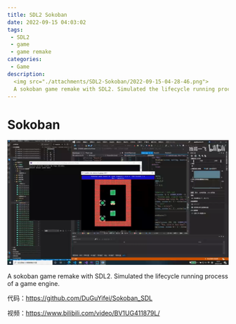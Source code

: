 ```yaml
---
title: SDL2 Sokoban
date: 2022-09-15 04:03:02
tags:
 - SDL2
 - game
 - game remake
categories:
 - Game
description:
  <img src="./attachments/SDL2-Sokoban/2022-09-15-04-28-46.png">
  A sokoban game remake with SDL2. Simulated the lifecycle running process of a game engine.
---
```


# Sokoban
![](attachments/SDL2-Sokoban/2022-09-15-04-28-46.png)

A sokoban game remake with SDL2. Simulated the lifecycle running process of a game engine.

代码：https://github.com/DuGuYifei/Sokoban_SDL

视频：https://www.bilibili.com/video/BV1UG411879L/